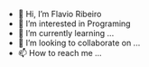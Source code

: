 - 👋 Hi, I’m Flavio Ribeiro
- 👀 I’m interested in Programing
- 🌱 I’m currently learning ...
- 💞️ I’m looking to collaborate on ...
- 📫 How to reach me ...

<!---
flarib27rj/flarib27rj is a ✨ special ✨ repository because its `README.md` (this file) appears on your GitHub profile.
You can click the Preview link to take a look at your changes.
--->
